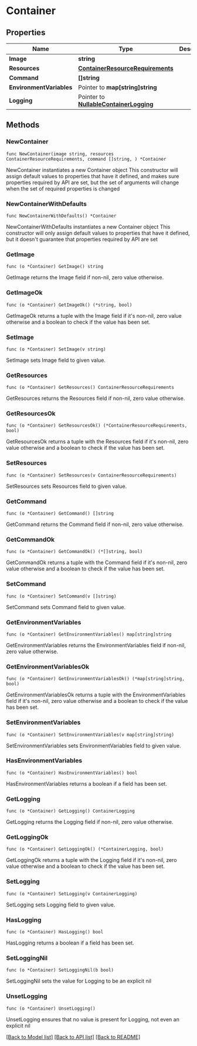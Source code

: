 # Container

## Properties

Name | Type | Description | Notes
------------ | ------------- | ------------- | -------------
**Image** | **string** |  | 
**Resources** | [**ContainerResourceRequirements**](ContainerResourceRequirements.md) |  | 
**Command** | **[]string** |  | 
**EnvironmentVariables** | Pointer to **map[string]string** |  | [optional] 
**Logging** | Pointer to [**NullableContainerLogging**](ContainerLogging.md) |  | [optional] 

## Methods

### NewContainer

`func NewContainer(image string, resources ContainerResourceRequirements, command []string, ) *Container`

NewContainer instantiates a new Container object
This constructor will assign default values to properties that have it defined,
and makes sure properties required by API are set, but the set of arguments
will change when the set of required properties is changed

### NewContainerWithDefaults

`func NewContainerWithDefaults() *Container`

NewContainerWithDefaults instantiates a new Container object
This constructor will only assign default values to properties that have it defined,
but it doesn't guarantee that properties required by API are set

### GetImage

`func (o *Container) GetImage() string`

GetImage returns the Image field if non-nil, zero value otherwise.

### GetImageOk

`func (o *Container) GetImageOk() (*string, bool)`

GetImageOk returns a tuple with the Image field if it's non-nil, zero value otherwise
and a boolean to check if the value has been set.

### SetImage

`func (o *Container) SetImage(v string)`

SetImage sets Image field to given value.


### GetResources

`func (o *Container) GetResources() ContainerResourceRequirements`

GetResources returns the Resources field if non-nil, zero value otherwise.

### GetResourcesOk

`func (o *Container) GetResourcesOk() (*ContainerResourceRequirements, bool)`

GetResourcesOk returns a tuple with the Resources field if it's non-nil, zero value otherwise
and a boolean to check if the value has been set.

### SetResources

`func (o *Container) SetResources(v ContainerResourceRequirements)`

SetResources sets Resources field to given value.


### GetCommand

`func (o *Container) GetCommand() []string`

GetCommand returns the Command field if non-nil, zero value otherwise.

### GetCommandOk

`func (o *Container) GetCommandOk() (*[]string, bool)`

GetCommandOk returns a tuple with the Command field if it's non-nil, zero value otherwise
and a boolean to check if the value has been set.

### SetCommand

`func (o *Container) SetCommand(v []string)`

SetCommand sets Command field to given value.


### GetEnvironmentVariables

`func (o *Container) GetEnvironmentVariables() map[string]string`

GetEnvironmentVariables returns the EnvironmentVariables field if non-nil, zero value otherwise.

### GetEnvironmentVariablesOk

`func (o *Container) GetEnvironmentVariablesOk() (*map[string]string, bool)`

GetEnvironmentVariablesOk returns a tuple with the EnvironmentVariables field if it's non-nil, zero value otherwise
and a boolean to check if the value has been set.

### SetEnvironmentVariables

`func (o *Container) SetEnvironmentVariables(v map[string]string)`

SetEnvironmentVariables sets EnvironmentVariables field to given value.

### HasEnvironmentVariables

`func (o *Container) HasEnvironmentVariables() bool`

HasEnvironmentVariables returns a boolean if a field has been set.

### GetLogging

`func (o *Container) GetLogging() ContainerLogging`

GetLogging returns the Logging field if non-nil, zero value otherwise.

### GetLoggingOk

`func (o *Container) GetLoggingOk() (*ContainerLogging, bool)`

GetLoggingOk returns a tuple with the Logging field if it's non-nil, zero value otherwise
and a boolean to check if the value has been set.

### SetLogging

`func (o *Container) SetLogging(v ContainerLogging)`

SetLogging sets Logging field to given value.

### HasLogging

`func (o *Container) HasLogging() bool`

HasLogging returns a boolean if a field has been set.

### SetLoggingNil

`func (o *Container) SetLoggingNil(b bool)`

 SetLoggingNil sets the value for Logging to be an explicit nil

### UnsetLogging
`func (o *Container) UnsetLogging()`

UnsetLogging ensures that no value is present for Logging, not even an explicit nil

[[Back to Model list]](../README.md#documentation-for-models) [[Back to API list]](../README.md#documentation-for-api-endpoints) [[Back to README]](../README.md)


